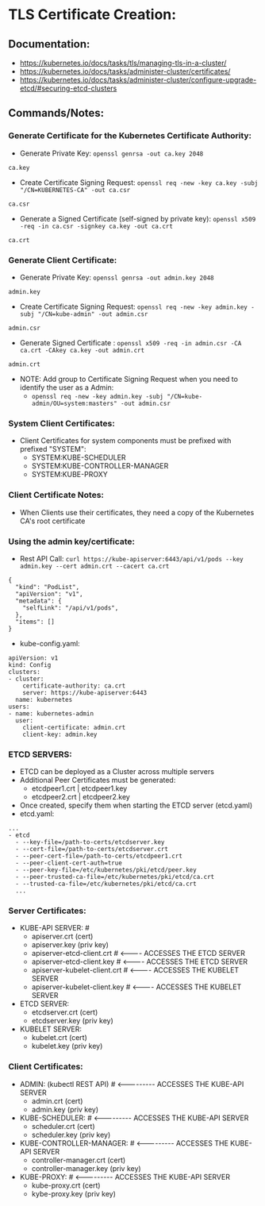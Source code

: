 # TLS Certificate Creation:
## Documentation:
- https://kubernetes.io/docs/tasks/tls/managing-tls-in-a-cluster/
- https://kubernetes.io/docs/tasks/administer-cluster/certificates/
- https://kubernetes.io/docs/tasks/administer-cluster/configure-upgrade-etcd/#securing-etcd-clusters

## Commands/Notes:

### Generate Certificate for the Kubernetes Certificate Authority:
- Generate Private Key: `openssl genrsa -out ca.key 2048`
```
ca.key
```
- Create Certificate Signing Request: `openssl req -new -key ca.key -subj "/CN=KUBERNETES-CA" -out ca.csr`
```
ca.csr
```
- Generate a Signed Certificate (self-signed by private key): `openssl x509 -req -in ca.csr -signkey ca.key -out ca.crt`
```
ca.crt
```

### Generate Client Certificate:
- Generate Private Key: `openssl genrsa -out admin.key 2048`
```
admin.key
```
- Create Certificate Signing Request: `openssl req -new -key admin.key -subj "/CN=kube-admin" -out admin.csr`
```
admin.csr
```
- Generate Signed Certificate : `openssl x509 -req -in admin.csr -CA ca.crt -CAkey ca.key -out admin.crt`
```
admin.crt
```
- NOTE: Add group to Certificate Signing Request when you need to identify the user as a Admin:
  - `openssl req -new -key admin.key -subj "/CN=kube-admin/OU=system:masters" -out admin.csr`

### System Client Certificates:
- Client Certificates for system components must be prefixed with prefixed "SYSTEM":
  - SYSTEM:KUBE-SCHEDULER
  - SYSTEM:KUBE-CONTROLLER-MANAGER
  - SYSTEM:KUBE-PROXY

### Client Certificate Notes:
- When Clients use their certificates, they need a copy of the Kubernetes CA's root certificate

### Using the admin key/certificate:
- Rest API Call: `curl https://kube-apiserver:6443/api/v1/pods --key admin.key --cert admin.crt --cacert ca.crt`
```
{
  "kind": "PodList",
  "apiVersion": "v1",
  "metadata": {
    "selfLink": "/api/v1/pods",
  },
  "items": []
}
```
- kube-config.yaml:
```
apiVersion: v1
kind: Config
clusters:
- cluster:
    certificate-authority: ca.crt
    server: https://kube-apiserver:6443
  name: kubernetes
users:
- name: kubernetes-admin
  user:
    client-certificate: admin.crt
    client-key: admin.key
```

### ETCD SERVERS:
- ETCD can be deployed as a Cluster across multiple servers
- Additional Peer Certificates must be generated:
  - etcdpeer1.crt | etcdpeer1.key
  - etcdpeer2.crt | etcdpeer2.key
- Once created, specify them when starting the ETCD server (etcd.yaml)
- etcd.yaml:
```
...
- etcd
  - --key-file=/path-to-certs/etcdserver.key
  - --cert-file=/path-to-certs/etcdserver.crt
  - --peer-cert-file=/path-to-certs/etcdpeer1.crt
  - --peer-client-cert-auth=true
  - --peer-key-file=/etc/kubernetes/pki/etcd/peer.key
  - --peer-trusted-ca-file=/etc/kubernetes/pki/etcd/ca.crt
  - --trusted-ca-file=/etc/kubernetes/pki/etcd/ca.crt
  ...
```







### Server Certificates:
- KUBE-API SERVER: #
  - apiserver.crt (cert)
  - apiserver.key (priv key)
  - apiserver-etcd-client.crt    # <---- ACCESSES THE ETCD SERVER
  - apiserver-etcd-client.key    # <---- ACCESSES THE ETCD SERVER
  - apiserver-kubelet-client.crt # <---- ACCESSES THE KUBELET SERVER
  - apiserver-kubelet-client.key # <---- ACCESSES THE KUBELET SERVER
- ETCD SERVER:
  - etcdserver.crt (cert)
  - etcdserver.key (priv key)
- KUBELET SERVER:
  - kubelet.crt (cert)
  - kubelet.key (priv key)
### Client Certificates:
- ADMIN: (kubectl REST API) # <--------- ACCESSES THE KUBE-API SERVER
  - admin.crt (cert)
  - admin.key (priv key)
- KUBE-SCHEDULER:           # <--------- ACCESSES THE KUBE-API SERVER
  - scheduler.crt (cert)
  - scheduler.key (priv key)
- KUBE-CONTROLLER-MANAGER:  # <--------- ACCESSES THE KUBE-API SERVER
  - controller-manager.crt (cert)
  - controller-manager.key (priv key)
- KUBE-PROXY:               # <--------- ACCESSES THE KUBE-API SERVER
  - kube-proxy.crt (cert)
  - kybe-proxy.key (priv key)
